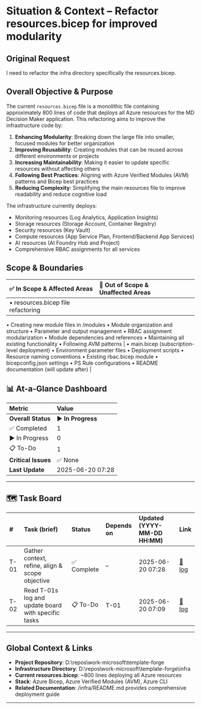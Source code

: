 <!---
⚠️ **DO NOT DELETE**
🔧 **EXECUTION LOG USAGE GUIDE**
================================

PURPOSE
-------
This file is the single source‑of‑truth for tracking the change request for
**`Refactor resources.bicep for improved modularity`**.
It provides a high-level dashboard and context. Detailed execution steps and
situation reports for each task are kept in separate markdown files, linked
from the Task Board below.

_If it didn’t happen in the logs, it didn’t happen._

HOW TO USE THIS LOG
-------------------
1. **Overall Status** – keep the top‑level status current:
   📋 *Not Started* → ▶️ *In Progress* → ✅ *Complete* → 🚧 *Blocked*.
2. **Task Board** - When updating a specific task's log file, update its
   status and timestamp here in the main task board as well.

EMOJI LEGEND (copy exactly whenever using emojis for updates)
---------------------------
| Emoji | Meaning              |
| :---: | :------------------- |
|   📋  | To-Do                |
|   ▶️  | In Progress          |
|   ⏳   | Awaiting Sign-off    |
|   🚧  | Blocked              |
|   ✅   | Complete / No Issues |

⚠️ **DO NOT DELETE THESE COMMENTS.**
They are the **only** place where instructions may appear in this file.
\--->

# Situation & Context – Refactor resources.bicep for improved modularity

## Original Request

I need to refactor the infra directory specifically the resources.bicep.

## Overall Objective & Purpose

The current `resources.bicep` file is a monolithic file containing approximately 800 lines of code that deploys all Azure resources for the MD Decision Maker application. This refactoring aims to improve the infrastructure code by:

1. **Enhancing Modularity**: Breaking down the large file into smaller, focused modules for better organization
2. **Improving Reusability**: Creating modules that can be reused across different environments or projects
3. **Increasing Maintainability**: Making it easier to update specific resources without affecting others
4. **Following Best Practices**: Aligning with Azure Verified Modules (AVM) patterns and Bicep best practices
5. **Reducing Complexity**: Simplifying the main resources file to improve readability and reduce cognitive load

The infrastructure currently deploys:
- Monitoring resources (Log Analytics, Application Insights)
- Storage resources (Storage Account, Container Registry)
- Security resources (Key Vault)
- Compute resources (App Service Plan, Frontend/Backend App Services)
- AI resources (AI Foundry Hub and Project)
- Comprehensive RBAC assignments for all services

## Scope & Boundaries


| ✅ **In Scope & Affected Areas** | 🚫 **Out of Scope & Unaffected Areas** |
| :----------------------------- | :------------------------------------- |
| • resources.bicep file refactoring
• Creating new module files in /modules
• Module organization and structure
• Parameter and output management
• RBAC assignment modularization
• Module dependencies and references
• Maintaining all existing functionality
• Following AVM patterns | • main.bicep (subscription-level deployment)
• Environment parameter files
• Deployment scripts
• Resource naming conventions
• Existing rbac.bicep module
• bicepconfig.json settings
• PS Rule configurations
• README documentation (will update after)     |



## 📊 At-a-Glance Dashboard

| Metric             | Value             |
| :----------------- | :---------------- |
| **Overall Status** | ▶️ **In Progress** |
| ✅ Completed       | 1                 |
| ▶️ In Progress     | 0                 |
| 📋 To-Do           | 1                 |
| **Critical Issues**| ✅ None           |
| **Last Update**    | 2025-06-20 07:28        |

---

## 🗺️ Task Board

| #    | Task (brief)                                    | Status   | Depends on | Updated (YYYY-MM-DD HH:MM) | Link |
| :--- | :---------------------------------------------- | :------- | :--------- | :------------------------- | :--- |
| T-01 | Gather context, refine, align & scope objective | ✅ Complete | –          | 2025-06-20 07:28            | [📝 log](./T-01_task_execution_report.md) |
| T-02 | Read T-01s log and update board with specific tasks                | 📋 To-Do | T-01       | 2025-06-20 07:09            | [📝 log](./T-02_task_execution_report.md) |


---


## Global Context & Links

- **Project Repository**: D:\repos\work-microsoft\template-forge
- **Infrastructure Directory**: D:\repos\work-microsoft\template-forge\infra
- **Current resources.bicep**: ~800 lines deploying all Azure resources
- **Stack**: Azure Bicep, Azure Verified Modules (AVM), Azure CLI
- **Related Documentation**: /infra/README.md provides comprehensive deployment guide


---
